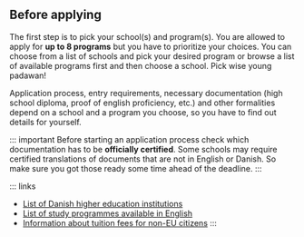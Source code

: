 ## Before applying

The first step is to pick your school(s) and program(s). You are allowed to apply for **up to 8 programs** but you have to prioritize your choices. You can choose from a list of schools and pick your desired program or browse a list of available programs first and then choose a school. Pick wise young padawan!

Application process, entry requirements, necessary documentation (high school diploma, proof of english proficiency, etc.) and other formalities depend on a school and a program you choose, so you have to find out details for yourself.

::: important
Before starting an application process check which documentation has to be **officially certified**. Some schools may require certified translations of documents that are not in English or Danish. So make sure you got those ready some time ahead of the deadline.
:::

::: links
- [List of Danish higher education institutions](http://studyindenmark.dk/study-options/danish-higher-education-institutions)
- [List of study programmes available in English](http://studyindenmark.dk/portal)
- [Information about tuition fees for non-EU citizens](http://studyindenmark.dk/study-options/tuition-fees-and-scholarships)
:::
